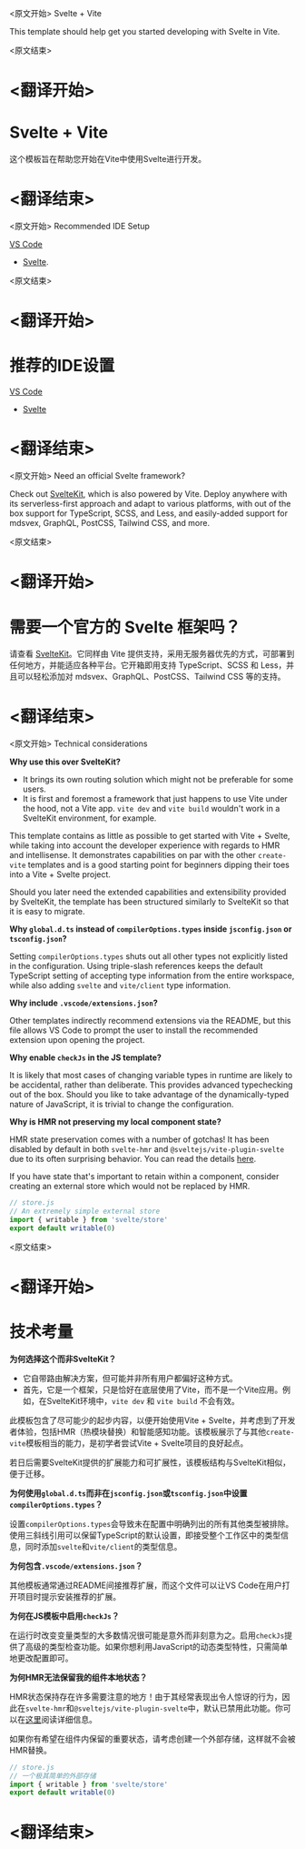 
<原文开始>
Svelte + Vite

This template should help get you started developing with Svelte in Vite.


<原文结束>

# <翻译开始>
# Svelte + Vite

这个模板旨在帮助您开始在Vite中使用Svelte进行开发。

# <翻译结束>


<原文开始>
Recommended IDE Setup

[VS Code](https://code.visualstudio.com/)

+ [Svelte](https://marketplace.visualstudio.com/items?itemName=svelte.svelte-vscode).


<原文结束>

# <翻译开始>
# 推荐的IDE设置

[VS Code](https://code.visualstudio.com/)

+ [Svelte](https://marketplace.visualstudio.com/items?itemName=svelte.svelte-vscode)

# <翻译结束>


<原文开始>
Need an official Svelte framework?

Check out [SvelteKit](https://github.com/sveltejs/kit#readme), which is also powered by Vite. Deploy anywhere with its
serverless-first approach and adapt to various platforms, with out of the box support for TypeScript, SCSS, and Less,
and easily-added support for mdsvex, GraphQL, PostCSS, Tailwind CSS, and more.


<原文结束>

# <翻译开始>
# 需要一个官方的 Svelte 框架吗？

请查看 [SvelteKit](https://github.com/sveltejs/kit#readme)。它同样由 Vite 提供支持，采用无服务器优先的方式，可部署到任何地方，并能适应各种平台。它开箱即用支持 TypeScript、SCSS 和 Less，并且可以轻松添加对 mdsvex、GraphQL、PostCSS、Tailwind CSS 等的支持。

# <翻译结束>


<原文开始>
Technical considerations

**Why use this over SvelteKit?**

- It brings its own routing solution which might not be preferable for some users.
- It is first and foremost a framework that just happens to use Vite under the hood, not a Vite app.
  `vite dev` and `vite build` wouldn't work in a SvelteKit environment, for example.

This template contains as little as possible to get started with Vite + Svelte, while taking into account the developer
experience with regards to HMR and intellisense. It demonstrates capabilities on par with the other `create-vite`
templates and is a good starting point for beginners dipping their toes into a Vite + Svelte project.

Should you later need the extended capabilities and extensibility provided by SvelteKit, the template has been
structured similarly to SvelteKit so that it is easy to migrate.

**Why `global.d.ts` instead of `compilerOptions.types` inside `jsconfig.json` or `tsconfig.json`?**

Setting `compilerOptions.types` shuts out all other types not explicitly listed in the configuration. Using triple-slash
references keeps the default TypeScript setting of accepting type information from the entire workspace, while also
adding `svelte` and `vite/client` type information.

**Why include `.vscode/extensions.json`?**

Other templates indirectly recommend extensions via the README, but this file allows VS Code to prompt the user to
install the recommended extension upon opening the project.

**Why enable `checkJs` in the JS template?**

It is likely that most cases of changing variable types in runtime are likely to be accidental, rather than deliberate.
This provides advanced typechecking out of the box. Should you like to take advantage of the dynamically-typed nature of
JavaScript, it is trivial to change the configuration.

**Why is HMR not preserving my local component state?**

HMR state preservation comes with a number of gotchas! It has been disabled by default in both `svelte-hmr`
and `@sveltejs/vite-plugin-svelte` due to its often surprising behavior. You can read the
details [here](https://github.com/rixo/svelte-hmr#svelte-hmr).

If you have state that's important to retain within a component, consider creating an external store which would not be
replaced by HMR.

```js
// store.js
// An extremely simple external store
import { writable } from 'svelte/store'
export default writable(0)
```

<原文结束>

# <翻译开始>
# 技术考量

**为何选择这个而非SvelteKit？**

- 它自带路由解决方案，但可能并非所有用户都偏好这种方式。
- 首先，它是一个框架，只是恰好在底层使用了Vite，而不是一个Vite应用。例如，在SvelteKit环境中，`vite dev` 和 `vite build` 不会有效。

此模板包含了尽可能少的起步内容，以便开始使用Vite + Svelte，并考虑到了开发者体验，包括HMR（热模块替换）和智能感知功能。该模板展示了与其他`create-vite`模板相当的能力，是初学者尝试Vite + Svelte项目的良好起点。

若日后需要SvelteKit提供的扩展能力和可扩展性，该模板结构与SvelteKit相似，便于迁移。

**为何使用`global.d.ts`而非在`jsconfig.json`或`tsconfig.json`中设置`compilerOptions.types`？**

设置`compilerOptions.types`会导致未在配置中明确列出的所有其他类型被排除。使用三斜线引用可以保留TypeScript的默认设置，即接受整个工作区中的类型信息，同时添加`svelte`和`vite/client`的类型信息。

**为何包含`.vscode/extensions.json`？**

其他模板通常通过README间接推荐扩展，而这个文件可以让VS Code在用户打开项目时提示安装推荐的扩展。

**为何在JS模板中启用`checkJs`？**

在运行时改变变量类型的大多数情况很可能是意外而非刻意为之。启用`checkJs`提供了高级的类型检查功能。如果你想利用JavaScript的动态类型特性，只需简单地更改配置即可。

**为何HMR无法保留我的组件本地状态？**

HMR状态保持存在许多需要注意的地方！由于其经常表现出令人惊讶的行为，因此在`svelte-hmr`和`@sveltejs/vite-plugin-svelte`中，默认已禁用此功能。你可以在[这里](https://github.com/rixo/svelte-hmr#svelte-hmr)阅读详细信息。

如果你有希望在组件内保留的重要状态，请考虑创建一个外部存储，这样就不会被HMR替换。

```js
// store.js
// 一个极其简单的外部存储
import { writable } from 'svelte/store'
export default writable(0)
```

# <翻译结束>


